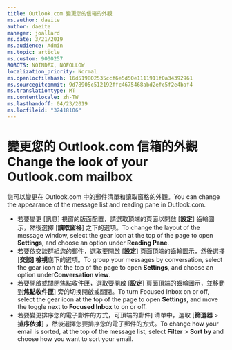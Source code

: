 ```yaml
---
title: Outlook.com 變更您的信箱的外觀
ms.author: daeite
author: daeite
manager: joallard
ms.date: 3/21/2019
ms.audience: Admin
ms.topic: article
ms.custom: 9000257
ROBOTS: NOINDEX, NOFOLLOW
localization_priority: Normal
ms.openlocfilehash: 16d519802535ccf6e5d50e1111911f0a34392961
ms.sourcegitcommit: 9d78905c512192ffc4675468abd2efc5f2e4baf4
ms.translationtype: MT
ms.contentlocale: zh-TW
ms.lasthandoff: 04/23/2019
ms.locfileid: "32418106"
---
```

# <a name="change-the-look-of-your-outlookcom-mailbox"></a><span data-ttu-id="11e4d-102">變更您的 Outlook.com 信箱的外觀</span><span class="sxs-lookup"><span data-stu-id="11e4d-102">Change the look of your Outlook.com mailbox</span></span>

<span data-ttu-id="11e4d-103">您可以變更在 Outlook.com 中的郵件清單和讀取窗格的外觀。</span><span class="sxs-lookup"><span data-stu-id="11e4d-103">You can change the appearance of the message list and reading pane in Outlook.com.</span></span>

- <span data-ttu-id="11e4d-104">若要變更 [訊息] 視窗的版面配置，請選取頂端的頁面以開啟 [**設定**] 齒輪圖示，然後選擇 [**讀取窗格**] 之下的選項。</span><span class="sxs-lookup"><span data-stu-id="11e4d-104">To change the layout of the message window, select the gear icon at the top of the page to open **Settings**, and choose an option under **Reading Pane**.</span></span>
- <span data-ttu-id="11e4d-105">若要依交談群組您的郵件，選取要開啟 [**設定**] 頁面頂端的齒輪圖示，然後選擇 [**交談] 檢視**底下的選項。</span><span class="sxs-lookup"><span data-stu-id="11e4d-105">To group your messages by conversation, select the gear icon at the top of the page to open **Settings**, and choose an option under**Conversation view**.</span></span>
- <span data-ttu-id="11e4d-106">若要開啟或關閉焦點收件匣，選取要開啟 [**設定**] 頁面頂端的齒輪圖示，並移動到**焦點收件匣**] 旁的切換開啟或關閉。</span><span class="sxs-lookup"><span data-stu-id="11e4d-106">To turn Focused Inbox on or off, select the gear icon at the top of the page to open **Settings**, and move the toggle next to **Focused Inbox** to on or off.</span></span>
- <span data-ttu-id="11e4d-107">若要變更排序您的電子郵件的方式，可頂端的郵件] 清單中，選取 [**篩選器** > **排序依據]** ，然後選擇您要排序您的電子郵件的方式。</span><span class="sxs-lookup"><span data-stu-id="11e4d-107">To change how your email is sorted, at the top of the message list, select **Filter** > **Sort by** and choose how you want to sort your email.</span></span>